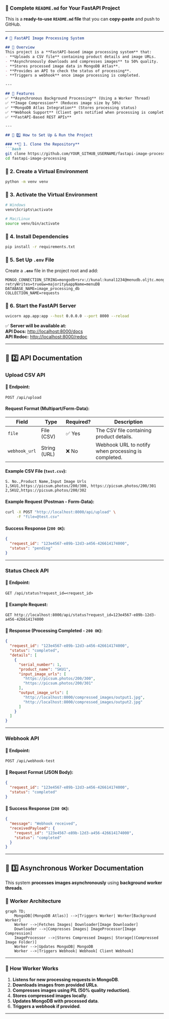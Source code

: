 ### **📌 Complete `README.md` for Your FastAPI Project**
This is a **ready-to-use `README.md` file** that you can **copy-paste** and push to GitHub.

---

```md
# 🚀 FastAPI Image Processing System

## 📌 Overview
This project is a **FastAPI-based image processing system** that:
- **Uploads a CSV file** containing product details and image URLs.
- **Asynchronously downloads and compresses images** to 50% quality.
- **Stores processed image data in MongoDB Atlas**.
- **Provides an API to check the status of processing**.
- **Triggers a webhook** once image processing is completed.

---

## 📌 Features
✅ **Asynchronous Background Processing** (Using a Worker Thread)  
✅ **Image Compression** (Reduces image size by 50%)  
✅ **MongoDB Atlas Integration** (Stores processing status)  
✅ **Webhook Support** (Client gets notified when processing is complete)  
✅ **FastAPI-Based REST APIs**  

---

## 📌 1️⃣ How to Set Up & Run the Project

### **🔹 1. Clone the Repository**
```bash
git clone https://github.com/YOUR_GITHUB_USERNAME/fastapi-image-processing.git
cd fastapi-image-processing
```

### **🔹 2. Create a Virtual Environment**
```bash
python -m venv venv
```

### **🔹 3. Activate the Virtual Environment**
```bash
# Windows
venv\Scripts\activate

# Mac/Linux
source venv/bin/activate
```

### **🔹 4. Install Dependencies**
```bash
pip install -r requirements.txt
```

### **🔹 5. Set Up `.env` File**
Create a **`.env`** file in the project root and add:
```
MONGO_CONNECTION_STRING=mongodb+srv://kunal:kunal1234@menudb.oljtc.mongodb.net/?retryWrites=true&w=majority&appName=menuDB
DATABASE_NAME=image_processing_db
COLLECTION_NAME=requests

```

### **🔹 6. Start the FastAPI Server**
```bash
uvicorn app.app:app --host 0.0.0.0 --port 8000 --reload
```

✅ **Server will be available at:**  
**API Docs:** [http://localhost:8000/docs](http://localhost:8000/docs)  
**API Redoc:** [http://localhost:8000/redoc](http://localhost:8000/redoc)  

---

## 📌 2️⃣ API Documentation

### **Upload CSV API**
#### **📌 Endpoint:**
```http
POST /api/upload
```
#### **Request Format (Multipart/Form-Data):**
| Field       | Type       | Required? | Description |
|------------|-----------|-----------|-------------|
| `file`     | File (CSV) | ✅ Yes | The CSV file containing product details. |
| `webhook_url` | String (URL) | ❌ No  | Webhook URL to notify when processing is completed. |

#### **Example CSV File (`test.csv`):**
```csv
S. No.,Product Name,Input Image Urls
1,SKU1,https://picsum.photos/200/300, https://picsum.photos/200/301
2,SKU2,https://picsum.photos/200/302
```

#### **Example Request (Postman - Form-Data):**
```bash
curl -X POST "http://localhost:8000/api/upload" \
     -F "file=@test.csv"
```

#### **Success Response (`200 OK`):**
```json
{
  "request_id": "123e4567-e89b-12d3-a456-426614174000",
  "status": "pending"
}
```

---

### **Status Check API**
#### **📌 Endpoint:**
```http
GET /api/status?request_id=<request_id>
```

#### **📌 Example Request:**
```http
GET http://localhost:8000/api/status?request_id=123e4567-e89b-12d3-a456-426614174000
```

#### **📌 Response (Processing Completed - `200 OK`):**
```json
{
  "request_id": "123e4567-e89b-12d3-a456-426614174000",
  "status": "completed",
  "details": [
    {
      "serial_number": 1,
      "product_name": "SKU1",
      "input_image_urls": [
        "https://picsum.photos/200/300",
        "https://picsum.photos/200/301"
      ],
      "output_image_urls": [
        "http://localhost:8000/compressed_images/output1.jpg",
        "http://localhost:8000/compressed_images/output2.jpg"
      ]
    }
  ]
}
```

---

### **Webhook API**
#### **📌 Endpoint:**
```http
POST /api/webhook-test
```
#### **📌 Request Format (JSON Body):**
```json
{
  "request_id": "123e4567-e89b-12d3-a456-426614174000",
  "status": "completed"
}
```
#### **📌 Success Response (`200 OK`):**
```json
{
  "message": "Webhook received",
  "receivedPayload": {
    "request_id": "123e4567-e89b-12d3-a456-426614174000",
    "status": "completed"
  }
}
```

---

## 📌 3️⃣ Asynchronous Worker Documentation
This system **processes images asynchronously** using **background worker threads**.

### **🚀 Worker Architecture**
```mermaid
graph TD;
    MongoDB[(MongoDB Atlas)] -->|Triggers Worker| Worker[Background Worker]
    Worker -->|Fetches Images| Downloader[Image Downloader]
    Downloader -->|Compresses Images| ImageProcessor[Image Compression]
    ImageProcessor -->|Stores Compressed Images| Storage[(Compressed Image Folder)]
    Worker -->|Updates MongoDB| MongoDB
    Worker -->|Triggers Webhook| Webhook[ Client Webhook]
```

---

### **🚀 How Worker Works**
1. **Listens for new processing requests in MongoDB**.
2. **Downloads images from provided URLs**.
3. **Compresses images using PIL (50% quality reduction)**.
4. **Stores compressed images locally**.
5. **Updates MongoDB with processed data**.
6. **Triggers a webhook if provided**.

---
